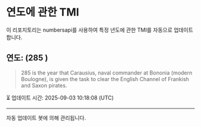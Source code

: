 
# 연도에 관한 TMI

이 리포지토리는 numbersapi를 사용하여 특정 년도에 관한 TMI를 자동으로 업데이트합니다.

## 연도: (285 )
> 285 is the year that Carausius, naval commander at Bononia (modern Boulogne), is given the task to clear the English Channel of Frankish and Saxon pirates.

⏳ 업데이트 시간: 2025-09-03 10:18:08 (UTC)

---
자동 업데이트 봇에 의해 관리됩니다.
